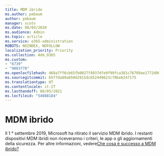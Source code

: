 ```yaml
---
title: MDM ibrido
ms.author: pebaum
author: pebaum
manager: scotv
ms.date: 08/03/2020
ms.audience: Admin
ms.topic: article
ms.service: o365-administration
ROBOTS: NOINDEX, NOFOLLOW
localization_priority: Priority
ms.collection: Adm_O365
ms.custom:
- "6739"
- "9003778"
ms.openlocfilehash: 468a7ff6cb65fb0027f4937dfe9f99fca381c76789ae1772d0054c8a02d68db9
ms.sourcegitcommit: b5f7da89a650d2915dc652449623c78be6247175
ms.translationtype: HT
ms.contentlocale: it-IT
ms.lasthandoff: 08/05/2021
ms.locfileid: "54088184"
---
```

# <a name="hybrid-mdm"></a>MDM ibrido

Il 1 ° settembre 2019, Microsoft ha ritirato il servizio MDM ibrido. I restanti dispositivi MDM ibridi non riceveranno i criteri, le app o gli aggiornamenti della sicurezza. Per altre informazioni, vedere[Che cosa è successo a MDM ibrido?](https://docs.microsoft.com/configmgr/mdm/understand/what-happened-to-hybrid)